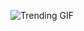 ![Trending GIF](https://media4.giphy.com/media/v1.Y2lkPThiYjIxNzcydnFiYnZjN2E3ZXQzcjcwNTI5c2pjcTJ3d3F0eDVqbmJiNnZxaWFncCZlcD12MV9naWZzX3NlYXJjaCZjdD1n/xUPGcEliCc7bETyfO8/giphy.gif)
